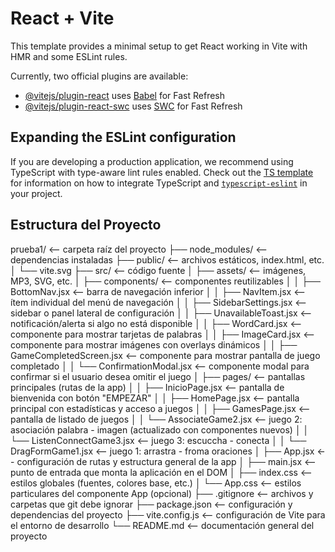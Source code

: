 # React + Vite

This template provides a minimal setup to get React working in Vite with HMR and some ESLint rules.

Currently, two official plugins are available:

- [@vitejs/plugin-react](https://github.com/vitejs/vite-plugin-react/blob/main/packages/plugin-react) uses [Babel](https://babeljs.io/) for Fast Refresh
- [@vitejs/plugin-react-swc](https://github.com/vitejs/vite-plugin-react/blob/main/packages/plugin-react-swc) uses [SWC](https://swc.rs/) for Fast Refresh

## Expanding the ESLint configuration

If you are developing a production application, we recommend using TypeScript with type-aware lint rules enabled. Check out the [TS template](https://github.com/vitejs/vite/tree/main/packages/create-vite/template-react-ts) for information on how to integrate TypeScript and [`typescript-eslint`](https://typescript-eslint.io) in your project.

## Estructura del Proyecto
prueba1/               <-- carpeta raíz del proyecto
├── node_modules/      <-- dependencias instaladas
├── public/            <-- archivos estáticos, index.html, etc.
│   └── vite.svg
├── src/               <-- código fuente
│   ├── assets/        <-- imágenes, MP3, SVG, etc.
│   ├── components/    <-- componentes reutilizables
│   │   ├── BottomNav.jsx         <-- barra de navegación inferior
│   │   ├── NavItem.jsx           <-- ítem individual del menú de navegación
│   │   ├── SidebarSettings.jsx   <-- sidebar o panel lateral de configuración
│   │   ├── UnavailableToast.jsx  <-- notificación/alerta si algo no está disponible
│   │   ├── WordCard.jsx          <-- componente para mostrar tarjetas de palabras
│   │   ├── ImageCard.jsx         <-- componente para mostrar imágenes con overlays dinámicos
│   │   ├── GameCompletedScreen.jsx     <-- componente para mostrar pantalla de juego completado
│   │   └── ConfirmationModal.jsx         <-- componente modal para confirmar si el usuario desea omitir el juego
│   ├── pages/         <-- pantallas principales (rutas de la app)
│   │   ├── InicioPage.jsx        <-- pantalla de bienvenida con botón "EMPEZAR"
│   │   ├── HomePage.jsx          <-- pantalla principal con estadísticas y acceso a juegos
│   │   ├── GamesPage.jsx         <-- pantalla de listado de juegos
│   │   └── AssociateGame2.jsx    <-- juego 2: asociación palabra - imagen (actualizado con componentes nuevos)
│   │   └── ListenConnectGame3.jsx <-- juego 3: escuccha - conecta 
│   │   └── DragFormGame1.jsx       <-- juego 1: arrastra - froma oraciones 
│   ├── App.jsx         <-- configuración de rutas y estructura general de la app
│   ├── main.jsx        <-- punto de entrada que monta la aplicación en el DOM
│   ├── index.css       <-- estilos globales (fuentes, colores base, etc.)
│   └── App.css         <-- estilos particulares del componente App (opcional)
├── .gitignore          <-- archivos y carpetas que git debe ignorar
├── package.json        <-- configuración y dependencias del proyecto
├── vite.config.js      <-- configuración de Vite para el entorno de desarrollo
└── README.md           <-- documentación general del proyecto

